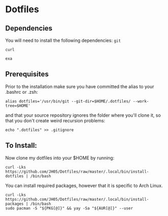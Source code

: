 # Dotfiles

## Dependencies
You will need to install the following dependencies:
`git`

`curl`

`exa`

## Prerequisites
Prior to the installation make sure you have committed the alias to your .bashrc or .zsh:

```
alias dotfiles='/usr/bin/git --git-dir=$HOME/.dotfiles/ --work-tree=$HOME'
```

and that your source repository ignores the folder where you'll clone it, so that you don't create weird recursion problems:

```
echo ".dotfiles" >> .gitignore
```

## To Install:
Now clone my dotfiles into your $HOME by running:

```
curl -Lks https://github.com/JH05/Dotfiles/raw/master/.local/bin/install-dotfiles | /bin/bash
```

You can install required packages, however that it is specific to Arch Linux.

```
curl -Lks https://github.com/JH05/Dotfiles/raw/master/.local/bin/install-packages | /bin/bash 
sudo pacman -S "${PKG[@]}" && yay -Sa "${AUR[@]}" --user
```
